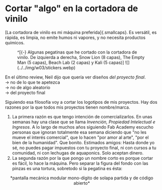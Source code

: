 # Cortar "algo" en la cortadora de vinilo
[La cortadora de vinilo es mi máquina preferida]{.smallcaps}. Es versátil, es rápida, es limpia, no emite humos ni vapores, y no necesita productos químicos.

<figure>
^[{-} Algunas pegatinas que he cortado con la cortadora de vinilo. De izquierda a derecha, Snow Lion (8 capas), The Empty Man (5 capas), Beach Lab (2 capas) y Kali (5 capas)]
![](../../img/w03/stickers.webp)
</figure>

En el último review, Neil dijo que quería ver diseños *del proyecto final*.\
→ no de lo que te apetezca\
→ no de algo aleatorio\
→ del proyecto final

Siguiendo esa filosofía voy a cortar los logotipos de mis proyectos. Hay dos razones por la que todos mis proyectos tienen nombre/marca.

1. La primera razón es que tengo intención de comercializarlos. En unas semanas hay una clase que se llama *Invención, Propiedad Intelectual e Ingresos*. A lo largo de muchos años siguiendo Fab Academy escucho personas que ignoran totalmente esa semana diciendo que "no les mueve el interés comercial", que lo hacen "por amor al arte", "por el bien de la humanidad". Que bonito. Estimados amigos: Hasta donde yo sé, no puedes pagar impuestos con tu proyecto final, ni con cursos a tu comunidad, ni con lechugas de aquaponics. Solo aceptan dinero.
2. La segunda razón por la que pongo un nombre corto es porque cortar es fácil, lo hace la máquina. Pero separar la figura del fondo con las pinzas es una tortura, sobretodo si la pegatina es ésta:

<center>*pantalla mecánica modular mono-dígito de solapa partida y de código abierto*</center>

